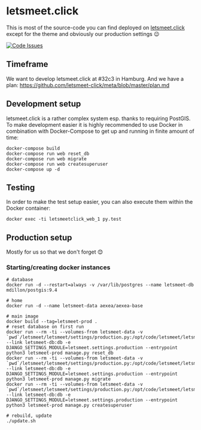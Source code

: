 # letsmeet.click

This is most of the source-code you can find deployed on
[letsmeet.click](https://www.letsmeet.click/) except for the theme and
obviously our production settings 😉

[![Code Issues](https://www.quantifiedcode.com/api/v1/project/11cf956b337f43abb2429dd08fbfe707/badge.svg)](https://www.quantifiedcode.com/app/project/11cf956b337f43abb2429dd08fbfe707)



## Timeframe

We want to develop letsmeet.click at #32c3 in Hamburg. And we have a plan:
https://github.com/letsmeet-click/meta/blob/master/plan.md


## Development setup

letsmeet.click is a rather complex system esp. thanks to requiring PostGIS. To
make development easier it is highly recommended to use Docker in combination
with Docker-Compose to get up and running in finite amount of time:

```
docker-compose build
docker-compose run web reset_db
docker-compose run web migrate
docker-compose run web createsuperuser
docker-compose up -d
```

## Testing

In order to make the test setup easier, you can also execute them within the
Docker container:

```
docker exec -ti letsmeetclick_web_1 py.test
```

## Production setup

Mostly for us so that we don't forget 😊


### Starting/creating docker instances

```
# database
docker run -d --restart=always -v /var/lib/postgres --name letsmeet-db mdillon/postgis:9.4

# home
docker run -d --name letsmeet-data aexea/aexea-base

# main image
docker build --tag=letsmeet-prod .
# reset database on first run
docker run --rm -ti --volumes-from letsmeet-data -v `pwd`/letsmeet/letsmeet/settings/production.py:/opt/code/letsmeet/letsmeet/settings/production.py --link letsmeet-db:db -e DJANGO_SETTINGS_MODULE=letsmeet.settings.production --entrypoint python3 letsmeet-prod manage.py reset_db
docker run --rm -ti --volumes-from letsmeet-data -v `pwd`/letsmeet/letsmeet/settings/production.py:/opt/code/letsmeet/letsmeet/settings/production.py --link letsmeet-db:db -e DJANGO_SETTINGS_MODULE=letsmeet.settings.production --entrypoint python3 letsmeet-prod manage.py migrate
docker run --rm -ti --volumes-from letsmeet-data -v `pwd`/letsmeet/letsmeet/settings/production.py:/opt/code/letsmeet/letsmeet/settings/production.py --link letsmeet-db:db -e DJANGO_SETTINGS_MODULE=letsmeet.settings.production --entrypoint python3 letsmeet-prod manage.py createsuperuser

# rebuild, update
./update.sh
```
